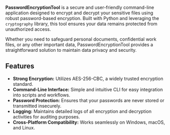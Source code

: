 **PasswordEncryptionTool** is a secure and user-friendly command-line application designed to encrypt and decrypt your sensitive files using robust password-based encryption. Built with Python and leveraging the `cryptography` library, this tool ensures your data remains protected from unauthorized access.

Whether you need to safeguard personal documents, confidential work files, or any other important data, PasswordEncryptionTool provides a straightforward solution to maintain data privacy and security.

## Features

- **Strong Encryption:** Utilizes AES-256-CBC, a widely trusted encryption standard.
- **Command-Line Interface:** Simple and intuitive CLI for easy integration into scripts and workflows.
- **Password Protection:** Ensures that your passwords are never stored or transmitted insecurely.
- **Logging:** Maintains detailed logs of all encryption and decryption activities for auditing purposes.
- **Cross-Platform Compatibility:** Works seamlessly on Windows, macOS, and Linux.

